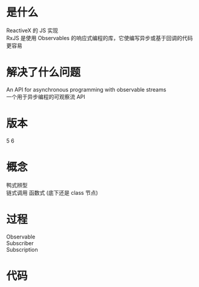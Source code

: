 # 是什么

ReactiveX 的 JS 实现  
RxJS 是使用 Observables 的响应式编程的库，它使编写异步或基于回调的代码更容易

# 解决了什么问题

An API for asynchronous programming with observable streams  
一个用于异步编程的可观察流 API

# 版本

5 6

# 概念

鸭式辨型  
链式调用
函数式 (底下还是 class 节点)

# 过程

Observable  
Subscriber  
Subscription

# 代码
